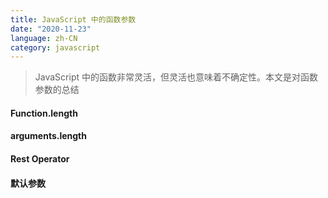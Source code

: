 ```yaml
---
title: JavaScript 中的函数参数
date: "2020-11-23"
language: zh-CN
category: javascript
---
```


> JavaScript 中的函数非常灵活，但灵活也意味着不确定性。本文是对函数参数的总结

#### Function.length

#### arguments.length

#### Rest Operator

#### 默认参数
